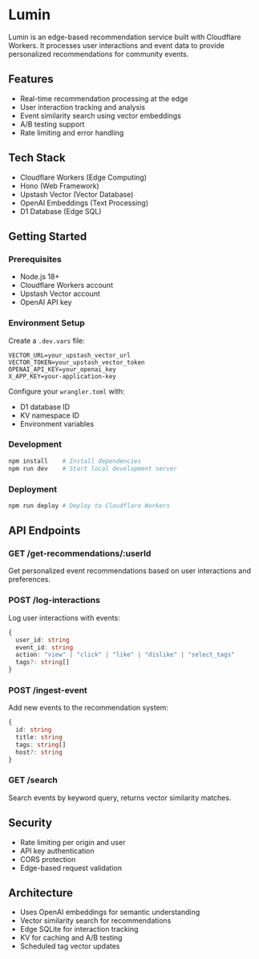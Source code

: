 # Lumin

Lumin is an edge-based recommendation service built with Cloudflare Workers. It processes user interactions and event data to provide personalized recommendations for community events.

## Features

- Real-time recommendation processing at the edge
- User interaction tracking and analysis
- Event similarity search using vector embeddings
- A/B testing support
- Rate limiting and error handling

## Tech Stack

- Cloudflare Workers (Edge Computing)
- Hono (Web Framework)
- Upstash Vector (Vector Database)
- OpenAI Embeddings (Text Processing)
- D1 Database (Edge SQL)

## Getting Started

### Prerequisites

- Node.js 18+
- Cloudflare Workers account
- Upstash Vector account
- OpenAI API key

### Environment Setup

Create a `.dev.vars` file:
```env
VECTOR_URL=your_upstash_vector_url
VECTOR_TOKEN=your_upstash_vector_token
OPENAI_API_KEY=your_openai_key
X_APP_KEY=your-application-key
```

Configure your `wrangler.toml` with:
- D1 database ID
- KV namespace ID
- Environment variables

### Development

```bash
npm install    # Install dependencies
npm run dev    # Start local development server
```

### Deployment

```bash
npm run deploy # Deploy to Cloudflare Workers
```

## API Endpoints

### GET /get-recommendations/:userId

Get personalized event recommendations based on user interactions and preferences.

### POST /log-interactions

Log user interactions with events:

```typescript
{
  user_id: string
  event_id: string
  action: "view" | "click" | "like" | "dislike" | "select_tags"
  tags?: string[]
}
```

### POST /ingest-event

Add new events to the recommendation system:

```typescript
{
  id: string
  title: string
  tags: string[]
  host?: string
}
```

### GET /search

Search events by keyword query, returns vector similarity matches.

## Security

- Rate limiting per origin and user
- API key authentication
- CORS protection
- Edge-based request validation

## Architecture

- Uses OpenAI embeddings for semantic understanding
- Vector similarity search for recommendations
- Edge SQLite for interaction tracking
- KV for caching and A/B testing
- Scheduled tag vector updates

